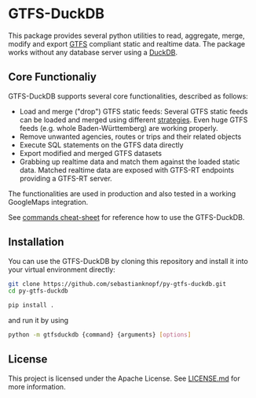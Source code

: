 # GTFS-DuckDB
This package provides several python utilities to read, aggregate, merge, modify and export [GTFS](https://gtfs.org/) compliant static and realtime data. The package works without any database server using a [DuckDB](https://duckdb.org/).

## Core Functionaliy
GTFS-DuckDB supports several core functionalities, described as follows:

- Load and merge ("drop") GTFS static feeds: Several GTFS static feeds can be loaded and merged using different [strategies](docs/STRATEGIES.md). Even huge GTFS feeds (e.g. whole Baden-Württemberg) are working properly.
- Remove unwanted agencies, routes or trips and their related objects
- Execute SQL statements on the GTFS data directly
- Export modified and merged GTFS datasets
- Grabbing up realtime data and match them against the loaded static data. Matched realtime data are exposed with GTFS-RT endpoints providing a GTFS-RT server.

The functionalities are used in production and also tested in a working GoogleMaps integration.

See [commands cheat-sheet](docs/COMMANDS.md) for reference how to use the GTFS-DuckDB.

## Installation
You can use the GTFS-DuckDB by cloning this repository and install it into your virtual environment directly:
```bash
git clone https://github.com/sebastianknopf/py-gtfs-duckdb.git
cd py-gtfs-duckdb

pip install .
```
and run it by using
```bash
python -m gtfsduckdb {command} {arguments} [options]
```

## License
This project is licensed under the Apache License. See [LICENSE.md](LICENSE.md) for more information.